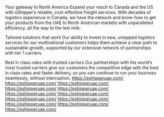 Your gateway to North America
Expand your reach to Canada and the US with eShipper’s reliable, cost-effective freight services. With decades of logistics experience in Canada, we have the network and know-how to get your products from the UAE to North American markets with unparalleled efficiency, all the way to the last mile.

Tailored solutions that work
Our ability to invest in new, untapped logistics services for our multinational customers helps them achieve a clear path to sustainable growth, supported by our extensive network of partnerships with tier 1 carriers.

Best in class rates with trusted carriers
Our partnerships with the world’s most trusted carriers give our customers the competitive edge with the best in class rates and faster delivery, so you can continue to run your business seamlessly, without interruption.
https://eshipperuae.com/
https://eshipperuae.com/
https://eshipperuae.com/
https://eshipperuae.com/
https://eshipperuae.com/
https://eshipperuae.com/
https://eshipperuae.com/
https://eshipperuae.com/
https://eshipperuae.com/
https://eshipperuae.com/
https://eshipperuae.com/
https://eshipperuae.com/
